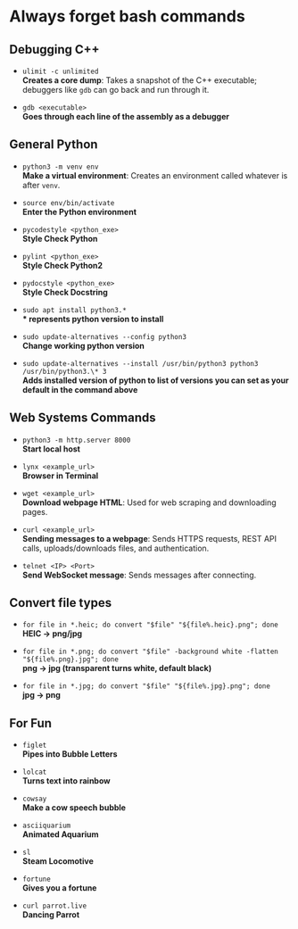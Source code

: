 # Always forget bash commands

## Debugging C++

- `ulimit -c unlimited`  
  **Creates a core dump**: Takes a snapshot of the C++ executable; debuggers like `gdb` can go back and run through it.

- `gdb <executable>`  
  **Goes through each line of the assembly as a debugger**

## General Python

- `python3 -m venv env`  
  **Make a virtual environment**: Creates an environment called whatever is after `venv`.

- `source env/bin/activate`  
  **Enter the Python environment**  

- `pycodestyle <python_exe>`  
  **Style Check Python**  

- `pylint <python_exe>`  
  **Style Check Python2**  

- `pydocstyle <python_exe>`  
  **Style Check Docstring**  

- `sudo apt install python3.*`  
  **\* represents python version to install**

- `sudo update-alternatives --config python3`  
  **Change working python version**

- `sudo update-alternatives --install /usr/bin/python3 python3 /usr/bin/python3.\* 3`  
  **Adds installed version of python to list of versions you can set as your default in the command above**

## Web Systems Commands

- `python3 -m http.server 8000`  
  **Start local host**  

- `lynx <example_url>`  
  **Browser in Terminal**  

- `wget <example_url>`  
  **Download webpage HTML**: Used for web scraping and downloading pages.

- `curl <example_url>`  
  **Sending messages to a webpage**: Sends HTTPS requests, REST API calls, uploads/downloads files, and authentication.

- `telnet <IP> <Port>`  
  **Send WebSocket message**: Sends messages after connecting.

## Convert file types

- `for file in *.heic; do convert "$file" "${file%.heic}.png"; done`    
  **HEIC -> png/jpg**

- `for file in *.png; do convert "$file" -background white -flatten "${file%.png}.jpg"; done`  
  **png -> jpg (transparent turns white, default black)**

- `for file in *.jpg; do convert "$file" "${file%.jpg}.png"; done`  
  **jpg -> png**

## For Fun

- `figlet`  
  **Pipes into Bubble Letters**  

- `lolcat`  
  **Turns text into rainbow**  

- `cowsay`  
  **Make a cow speech bubble**  

- `asciiquarium`  
  **Animated Aquarium**  

- `sl`  
  **Steam Locomotive**  

- `fortune`  
  **Gives you a fortune**  

- `curl parrot.live`  
  **Dancing Parrot**  
